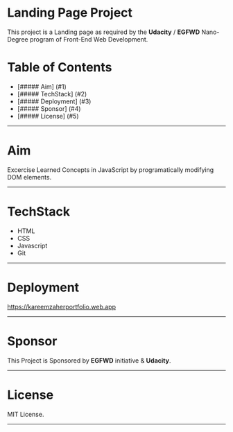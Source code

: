 
Landing Page Project
====================

This project is a Landing page as required by the **Udacity** / **EGFWD** Nano-Degree program of Front-End Web Development.

Table of Contents
=================

- [##### Aim] (#1)
- [##### TechStack] (#2)
- [##### Deployment] (#3)
- [##### Sponsor] (#4)
- [##### License] (#5)

---

# Aim 

Excercise Learned Concepts in JavaScript by programatically modifying DOM elements.

---

# TechStack 

- HTML
- CSS
- Javascript
- Git

---

# Deployment 

<https://kareemzaherportfolio.web.app>

---

# Sponsor 

This Project is Sponsored by **EGFWD** initiative & **Udacity**.

---

# License 

MIT License.

---